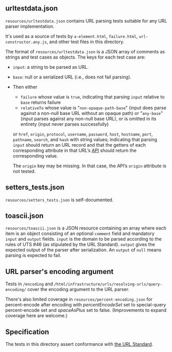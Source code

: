 ## urltestdata.json

`resources/urltestdata.json` contains URL parsing tests suitable for any URL
parser implementation.

It's used as a source of tests by `a-element.html`, `failure.html`,
`url-constructor.any.js`, and other test files in this directory.

The format of `resources/urltestdata.json` is a JSON array of comments as
strings and test cases as objects. The keys for each test case are:

-   `input`: a string to be parsed as URL.
-   `base`: null or a serialized URL (i.e., does not fail parsing).
-   Then either

    -   `failure` whose value is `true`, indicating that parsing `input`
        relative to `base` returns failure
    -   `relativeTo` whose value is "`non-opaque-path-base`" (input does parse
        against a non-null base URL without an opaque path) or "`any-base`"
        (input parses against any non-null base URL), or is omitted in its
        entirety (input never parses successfully)

    or `href`, `origin`, `protocol`, `username`, `password`, `host`, `hostname`,
    `port`, `pathname`, `search`, and `hash` with string values; indicating that
    parsing `input` should return an URL record and that the getters of each
    corresponding attribute in that URL’s [API] should return the corresponding
    value.

    The `origin` key may be missing. In that case, the API’s `origin` attribute
    is not tested.

## setters_tests.json

`resources/setters_tests.json` is self-documented.

## toascii.json

`resources/toascii.json` is a JSON resource containing an array where each item
is an object consisting of an optional `comment` field and mandatory `input` and
`output` fields. `input` is the domain to be parsed according to the rules of
UTS #46 (as stipulated by the URL Standard). `output` gives the expected output
of the parser after serialization. An `output` of `null` means parsing is
expected to fail.

## URL parser's encoding argument

Tests in `/encoding` and
`/html/infrastructure/urls/resolving-urls/query-encoding/` cover the encoding
argument to the URL parser.

There's also limited coverage in `resources/percent-encoding.json` for
percent-encode after encoding with _percentEncodeSet_ set to special-query
percent-encode set and _spaceAsPlus_ set to false. (Improvements to expand
coverage here are welcome.)

## Specification

The tests in this directory assert conformance with [the URL Standard][URL].

[parsing]: https://url.spec.whatwg.org/#concept-basic-url-parser
[API]: https://url.spec.whatwg.org/#api
[URL]: https://url.spec.whatwg.org/
